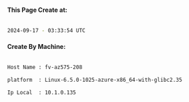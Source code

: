 
   
#### This Page Create at:

```bash

2024-09-17 - 03:33:54 UTC

```

#### Create By Machine:

```bash

Host Name : fv-az575-208

platform  : Linux-6.5.0-1025-azure-x86_64-with-glibc2.35

Ip Local  : 10.1.0.135

```

